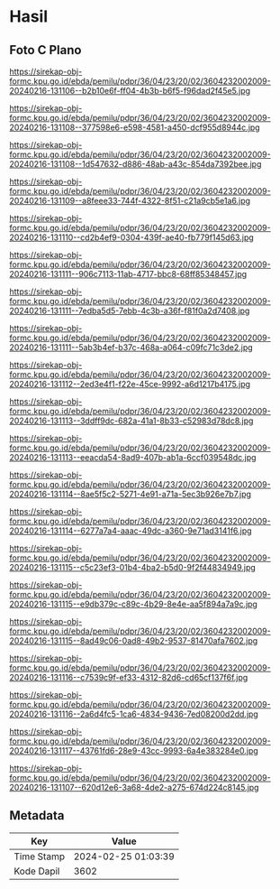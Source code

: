 # Hasil

## Foto C Plano

https://sirekap-obj-formc.kpu.go.id/ebda/pemilu/pdpr/36/04/23/20/02/3604232002009-20240216-131106--b2b10e6f-ff04-4b3b-b6f5-f96dad2f45e5.jpg

https://sirekap-obj-formc.kpu.go.id/ebda/pemilu/pdpr/36/04/23/20/02/3604232002009-20240216-131108--377598e6-e598-4581-a450-dcf955d8944c.jpg

https://sirekap-obj-formc.kpu.go.id/ebda/pemilu/pdpr/36/04/23/20/02/3604232002009-20240216-131108--1d547632-d886-48ab-a43c-854da7392bee.jpg

https://sirekap-obj-formc.kpu.go.id/ebda/pemilu/pdpr/36/04/23/20/02/3604232002009-20240216-131109--a8feee33-744f-4322-8f51-c21a9cb5e1a6.jpg

https://sirekap-obj-formc.kpu.go.id/ebda/pemilu/pdpr/36/04/23/20/02/3604232002009-20240216-131110--cd2b4ef9-0304-439f-ae40-fb779f145d63.jpg

https://sirekap-obj-formc.kpu.go.id/ebda/pemilu/pdpr/36/04/23/20/02/3604232002009-20240216-131111--906c7113-11ab-4717-bbc8-68ff85348457.jpg

https://sirekap-obj-formc.kpu.go.id/ebda/pemilu/pdpr/36/04/23/20/02/3604232002009-20240216-131111--7edba5d5-7ebb-4c3b-a36f-f81f0a2d7408.jpg

https://sirekap-obj-formc.kpu.go.id/ebda/pemilu/pdpr/36/04/23/20/02/3604232002009-20240216-131111--5ab3b4ef-b37c-468a-a064-c09fc71c3de2.jpg

https://sirekap-obj-formc.kpu.go.id/ebda/pemilu/pdpr/36/04/23/20/02/3604232002009-20240216-131112--2ed3e4f1-f22e-45ce-9992-a6d1217b4175.jpg

https://sirekap-obj-formc.kpu.go.id/ebda/pemilu/pdpr/36/04/23/20/02/3604232002009-20240216-131113--3ddff9dc-682a-41a1-8b33-c52983d78dc8.jpg

https://sirekap-obj-formc.kpu.go.id/ebda/pemilu/pdpr/36/04/23/20/02/3604232002009-20240216-131113--eeacda54-8ad9-407b-ab1a-6ccf039548dc.jpg

https://sirekap-obj-formc.kpu.go.id/ebda/pemilu/pdpr/36/04/23/20/02/3604232002009-20240216-131114--8ae5f5c2-5271-4e91-a71a-5ec3b926e7b7.jpg

https://sirekap-obj-formc.kpu.go.id/ebda/pemilu/pdpr/36/04/23/20/02/3604232002009-20240216-131114--6277a7a4-aaac-49dc-a360-9e71ad3141f6.jpg

https://sirekap-obj-formc.kpu.go.id/ebda/pemilu/pdpr/36/04/23/20/02/3604232002009-20240216-131115--c5c23ef3-01b4-4ba2-b5d0-9f2f44834949.jpg

https://sirekap-obj-formc.kpu.go.id/ebda/pemilu/pdpr/36/04/23/20/02/3604232002009-20240216-131115--e9db379c-c89c-4b29-8e4e-aa5f894a7a9c.jpg

https://sirekap-obj-formc.kpu.go.id/ebda/pemilu/pdpr/36/04/23/20/02/3604232002009-20240216-131115--8ad49c06-0ad8-49b2-9537-81470afa7602.jpg

https://sirekap-obj-formc.kpu.go.id/ebda/pemilu/pdpr/36/04/23/20/02/3604232002009-20240216-131116--c7539c9f-ef33-4312-82d6-cd65cf137f6f.jpg

https://sirekap-obj-formc.kpu.go.id/ebda/pemilu/pdpr/36/04/23/20/02/3604232002009-20240216-131116--2a6d4fc5-1ca6-4834-9436-7ed08200d2dd.jpg

https://sirekap-obj-formc.kpu.go.id/ebda/pemilu/pdpr/36/04/23/20/02/3604232002009-20240216-131117--43761fd6-28e9-43cc-9993-6a4e383284e0.jpg

https://sirekap-obj-formc.kpu.go.id/ebda/pemilu/pdpr/36/04/23/20/02/3604232002009-20240216-131107--620d12e6-3a68-4de2-a275-674d224c8145.jpg


## Metadata

| Key        | Value               |
| ---------- | ------------------- |
| Time Stamp | 2024-02-25 01:03:39 |
| Kode Dapil | 3602                |



